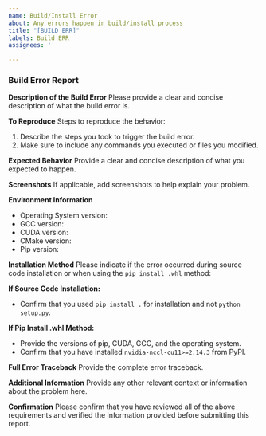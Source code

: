 ```yaml
---
name: Build/Install Error
about: Any errors happen in build/install process
title: "[BUILD ERR]"
labels: Build ERR
assignees: ''

---
```


### Build Error Report

**Description of the Build Error**
Please provide a clear and concise description of what the build error is.

**To Reproduce**
Steps to reproduce the behavior:
1. Describe the steps you took to trigger the build error.
2. Make sure to include any commands you executed or files you modified.

**Expected Behavior**
Provide a clear and concise description of what you expected to happen.

**Screenshots**
If applicable, add screenshots to help explain your problem.

**Environment Information**
- Operating System version:
- GCC version:
- CUDA version:
- CMake version:
- Pip version:

**Installation Method**
Please indicate if the error occurred during source code installation or when using the `pip install .whl` method:

**If Source Code Installation:**
- Confirm that you used `pip install .` for installation and not `python setup.py`.

**If Pip Install .whl Method:**
- Provide the versions of pip, CUDA, GCC, and the operating system.
- Confirm that you have installed `nvidia-nccl-cu11>=2.14.3` from PyPI.

**Full Error Traceback**
Provide the complete error traceback.

**Additional Information**
Provide any other relevant context or information about the problem here.

**Confirmation**
Please confirm that you have reviewed all of the above requirements and verified the information provided before submitting this report.

